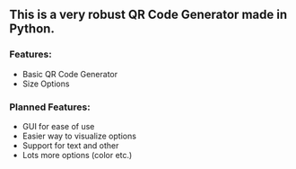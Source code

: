 <h2>This is a very robust QR Code Generator made in Python.</h2>
<h3>Features:</h3>
<ul>
    <li>Basic QR Code Generator</li>
    <li>Size Options</li>
</ul>
<h3>Planned Features:</h3>
<ul>
    <li>GUI for ease of use</li>
    <li>Easier way to visualize options</li>
    <li>Support for text and other</li>
    <li>Lots more options (color etc.)</li>
</ul>